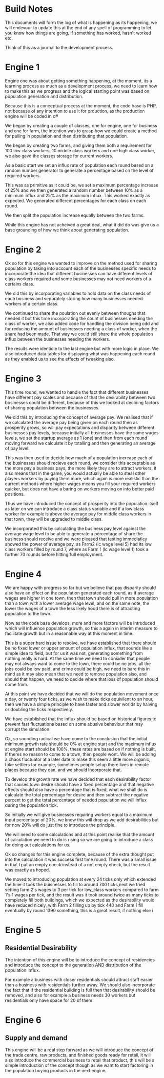 # Build Notes

This documents will form the log of what is happening as its happening, we will endevour to update this at the end of any 
spell of programming to let you know how things are going, if something has worked, hasn't worked etc.

Think of this as a journal to the development process.

# Engine 1

Engine one was about getting something happening, at the moment, its a learning process as much as a development process, we need to learn how to make this as we progress and the logical starting point was based on population generation and distribution.

Because this is a conceptual process at the moment, the code base is PHP, not because of any intention to use it for prduction, as the production engine will be coded in c#

We began by creating a couple of classes, one for engine, one for business and one for farm, the intention was to grasp how we could create a method for pulling in population and then distributing that population.

We began by creating two farms, and giving them both a requirement for 100 low class workers, 10 middle class workers and one high class worker, we also gave the classes storage for current workers.

As a basic start we set an influx rate of population each round based on a random number generator to generate a percentage based on the level of required workers. 

This was as primitive as it could be, we set a maximum percentage increase of 25% and we then generated a random number between 10% as a minimum influx and 25% as the maximum influx. This worked exactly as expected. We generated different percentages for each class on each round.

We then split the population increase equally between the two farms.

While this engine has not acheived a great deal, what it did do was give us a base grounding of how we think about generating population.

# Engine 2

Ok so for this engine we wanted to improve on the method used for sharing population by taking into account each of the businesses specific needs to incorporate the idea that different businesses can have different levels of class workers required and some businesses may not need workers of a certains class.

We did this by incorporating variables to hold data on the class needs of each business and separately storing how many businesses needed workers of a certain class.

We continued to share the poulation out evenly between thoughs that needed it but this time incorporating the count of businesses needing the class of worker, we also added code for handling the division being odd and for reducing the amount of businesses needing a class of worker, when the share had been made. That way we could still share the whole population influx between the businesses needing the workers.

The results were identicle to the last engine but with more logic in place. We also introduced data tables for displaying what was happening each round as they enabled us to see the effects of tweaking also.

# Engine 3

This time round, we wanted to handle the fact that different businesses have different pay scales and because of that the desirability between two businesses could be different, because of this we looked at deciding factors of sharing population between the businesses.

We did this by introducing the concept of average pay. We realised that if we calculated the average pay being given on each round then as prosperity grows, so will pay expectations and disparity between different businesses pay levels, because initially all businesses have the same wages levels, we set the startup average as 1 (one) and then from each round moving forward we calculate it by totalling and then generating an average of pay level.

This was then used to decide how much of a population increase each of the businesses should recieve each round, we consider this acceptable as the more pay a business pays, the more likely they are to attract workers, it also means that in the game, you would actually be able to steal other players workers by paying them more, which again is more realistic than the current methods where higher wages means you fill your required workers quicker, but does not have a baring on workers moving on into better paid positions.

Thus we have introduced the concept of prosperity into the population itself as later on we can introduce a class status variable and if a low class worker for example is above the average pay for middle class workers in that town, they will be upgraded to middle class.

We incorporated this by calculating the business pay level against the average wage level to be able to generate a percentage of share the business should receive and we were pleased that testing immediatley showed the power of average pay, as Farm2 (lc wage level 5) had its low class workers filled by round 7, where as Farm 1 (lc wage level 1) took a further 70 rounds before hitting full employment.

# Engine 4

We are happy with progress so far but we believe that pay disparity should also have an effect on the population generated each round, as if average wages are higher in one town, then that town should pull in more population than a town with a lower average wage level, and on the same note, the lower the wages of a town the less likely hood there is of attracting population to the town.

Now as the code base develops, more and more factors will be introduced which will influence population growth, so this a again in interim measure to facilitate growth but in a reasonable way at this moment in time.

This is a super hard issue to resolve, we have established that there should be no fixed lower or upper amount of population influx, that sounds like a simple idea to field, but for us it was not, generating something from nothing really is hard. At the same time we need to consider that people may not always want to come to the town, there could be no jobs, all the jobs could be low paid, and crime could be high, we need to bare this in mind as it may also mean that we need to remove population also, and should that happen, we need to decide where that loss of population should come from.

At this point we have decided that we will do the population movement once a day, or twenty four ticks, as we wish to make ticks equivilent to an hour, then we have a simple principle to have faster and slower worlds by halving or doubling the ticks respectively.

We have established that the influx should be based on historical figures to prevent fast fluctuations based on some abusive behaviour that may corrupt the simulation.

Ok, so sounding radical we have come to the conclusion that the initial minimum growth rate should be 0% at engine start and the maximum influx at engine start should be 100%, these rates are based on if nothing is built, if theres no reason to come to a town, then people wont. We will be adding a chaos fluctuator at a later date to make this seem a little more organic, take settlers for example, sometimes people setup there lives in remote places because they can, and we should incorporate that.

To develop the growth rate we have decided that each desirability factor that causes town desire should have a fixed percentage and that negative effects should also have a percentage that is fixed, what we shall do is calculate the total percentage for desire and then subtract the negative percent to get the total percentage of needed population we will influx during the population tick.

So initially we will give businesses requiring workers equal to a maximum input percentage of 20%, we know this will drop as we add desirabilities but for now 20% will do just fine to introduce the principle.

We will need to some calculations and at this point realise that the amount of calculation we need to do is rising so we are going to introduce a class for doing out calculations for us.

Ok so changes for this engine complete, because of the extra thought put into the calculation it was success first time round.
There was a small issue in that I put an empty check instead of a not empty check, but the result was exactly as hoped.

We moved to introducing population at every 24 ticks only which extended the time it took the buisnesses to fill to around 700 ticks,next we tried setting farm 2's wages to 3 per tick for low_class workers compared to farm 1's 1 wages per tick, and the result was it took around twice as many ticks to completely fill both buildings, which we expected as the desirability would have reduced nicely, with Farm 2 filling up by tick 440 and Farm 1 fill eventually by round 1390 something, this is a great result, if nothing else i

# Engine 5
## Residential Desirability
The intention of this engine will be to introduce the concept of residencies and introduce the concept to the generation AND distribution of the population influx.

For example a business with closer residentials should attract staff easier than a business with residentials further away. We should also incorporate the fact that if the residential building is full then that desirability should be removed, and also for example a business needs 30 workers but residentials only have space for 20 of them.

# Engine 6
## Supply and demand
This engine will be a real step forward as we will introduce the concept of the trade centre, raw products, and finished goods ready for retail, it will also introduce the commercial business to retail that product, this will be a simple introduction of the concept though as we want to start factoring in the population buying products in the next engine.

